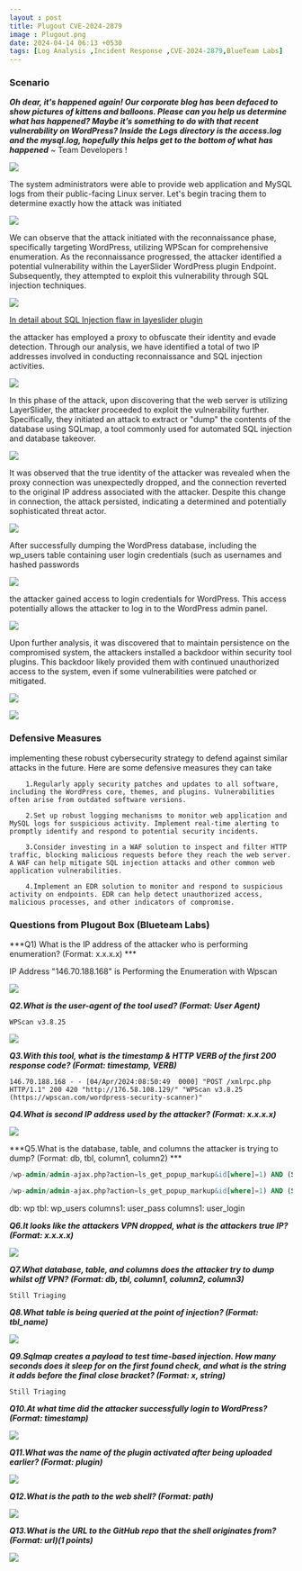 ```yaml
---
layout : post
title: Plugout CVE-2024-2879
image : Plugout.png
date: 2024-04-14 06:13 +0530
tags: [Log Analysis ,Incident Response ,CVE-2024-2879,BlueTeam Labs] 
---
```


### Scenario

***Oh dear, it's happened again! Our corporate blog has been defaced to show pictures of kittens and balloons. Please can you help us determine what has happened? Maybe it’s something to do with that recent vulnerability on WordPress? Inside the Logs directory is the access.log and the mysql.log, hopefully this helps get to the bottom of what has happened***  ~ Team Developers ! 

![]({{site.baseurl}}/img/Letsdefence/Plugout/Layerslider.png)

The system administrators were able to provide web application and MySQL logs from their public-facing Linux server. Let's begin tracing them to determine exactly how the attack was initiated

![]({{site.baseurl}}/img/Letsdefence/Plugout/Wp-Scan.png)

We can observe that the attack initiated with the reconnaissance phase, specifically targeting WordPress, utilizing WPScan for comprehensive enumeration. As the reconnaissance progressed, the attacker identified a potential vulnerability within the LayerSlider WordPress plugin Endpoint. Subsequently, they attempted to exploit this vulnerability through SQL injection techniques.

![]({{site.baseurl}}/img/Letsdefence/Plugout/Plugin.png)

[In detail about SQL Injection flaw in layeslider plugin](https://www.securityblue.team/blog/postsCritical-Vulnerability-in-WordPress-Plugin-LayerSlider) 

the attacker has employed a proxy to obfuscate their identity and evade detection. Through our analysis, we have identified a total of two IP addresses involved in conducting reconnaissance and SQL injection activities.

![]({{site.baseurl}}/img/Letsdefence/Plugout/Ip's.png)

In this phase of the attack, upon discovering that the web server is utilizing LayerSlider, the attacker proceeded to exploit the vulnerability further. Specifically, they initiated an attack to extract or "dump" the contents of the database using SQLmap, a tool commonly used for automated SQL injection and database takeover.

![]({{site.baseurl}}/img/Letsdefence/Plugout/SQL_Injection.png)

It was observed that the true identity of the attacker was revealed when the proxy connection was unexpectedly dropped, and the connection reverted to the original IP address associated with the attacker. Despite this change in connection, the attack persisted, indicating a determined and potentially sophisticated threat actor.

![]({{site.baseurl}}/img/Letsdefence/Plugout/dropProxy.png)

After successfully dumping the WordPress database, including the wp_users table containing user login credentials (such as usernames and hashed passwords

![]({{site.baseurl}}/img/Letsdefence/Plugout/tables.png)

the attacker gained access to login credentials for WordPress. This access potentially allows the attacker to log in to the WordPress admin panel.

![]({{site.baseurl}}/img/Letsdefence/Plugout/Login.png)

Upon further analysis, it was discovered that to maintain persistence on the compromised system, the attackers installed a backdoor within security tool plugins. This backdoor likely provided them with continued unauthorized access to the system, even if some vulnerabilities were patched or mitigated.

![]({{site.baseurl}}/img/Letsdefence/Plugout/UploadingBg.png)

![]({{site.baseurl}}/img/Letsdefence/Plugout/Testingbg.png)


### Defensive Measures 

implementing these robust cybersecurity strategy to defend against similar attacks in the future. Here are some defensive measures they can take 

```
    1.Regularly apply security patches and updates to all software, including the WordPress core, themes, and plugins. Vulnerabilities often arise from outdated software versions.

    2.Set up robust logging mechanisms to monitor web application and MySQL logs for suspicious activity. Implement real-time alerting to promptly identify and respond to potential security incidents.

    3.Consider investing in a WAF solution to inspect and filter HTTP traffic, blocking malicious requests before they reach the web server. A WAF can help mitigate SQL injection attacks and other common web application vulnerabilities.

    4.Implement an EDR solution to monitor and respond to suspicious activity on endpoints. EDR can help detect unauthorized access, malicious processes, and other indicators of compromise.
```


### Questions from Plugout Box (Blueteam Labs)

***Q1) What is the IP address of the attacker who is performing enumeration? (Format: x.x.x.x) ***

IP Address "146.70.188.168" is Performing the Enumeration with Wpscan  

![]({{site.baseurl}}/img/Letsdefence/Plugout/Enumeration.png)

***Q2.What is the user-agent of the tool used? (Format: User Agent)***

```
WPScan v3.8.25
```

![]({{site.baseurl}}/img/Letsdefence/Plugout/UserAgent.png)

***Q3.With this tool, what is the timestamp & HTTP VERB of the first 200 response code? (Format: timestamp, VERB)***

```
146.70.188.168 - - [04/Apr/2024:08:50:49  0000] "POST /xmlrpc.php HTTP/1.1" 200 420 "http://176.58.108.129/" "WPScan v3.8.25 (https://wpscan.com/wordpress-security-scanner)"

```

***Q4.What is second IP address used by the attacker? (Format: x.x.x.x)***

![]({{site.baseurl}}/img/Letsdefence/Plugout/Attacker-2nd-IP.png)

***Q5.What is the database, table, and columns the attacker is trying to dump? (Format: db, tbl, column1, column2) ***

```sql
/wp-admin/admin-ajax.php?action=ls_get_popup_markup&id[where]=1) AND (SELECT 9545 FROM (SELECT(SLEEP(1-(IF(ORD(MID((SELECT IFNULL(CAST(user_pass AS NCHAR),0x20) FROM wp.wp_users ORDER BY user_pass LIMIT 0,1),8,1))>48,0,1)))))deUJ)-- AZtK

/wp-admin/admin-ajax.php?action=ls_get_popup_markup&id[where]=1) AND (SELECT 5603 FROM (SELECT(SLEEP(1-(IF(ORD(MID((SELECT IFNULL(CAST(user_login AS NCHAR),0x20) FROM wp.wp_users ORDER BY user_pass LIMIT 0,1),5,1))>108,0,1)))))xreT)-- ZZrT
```
db: wp
tbl: wp_users
columns1: user_pass
columns1: user_login

***Q6.It looks like the attackers VPN dropped, what is the attackers true IP? (Format: x.x.x.x)***

![]({{site.baseurl}}/img/Letsdefence/Plugout/dropProxy.png)

***Q7.What database, table, and columns does the attacker try to dump whilst off VPN? (Format: db, tbl, column1, column2, column3)***

```
Still Triaging
```

***Q8.What table is being queried at the point of injection? (Format: tbl_name)***

![]({{site.baseurl}}/img/img/Letsdefence/Plugout/table_off_the_vpn.png)

***Q9.Sqlmap creates a payload to test time-based injection. How many seconds does it sleep for on the first found check, and what is the string it adds before the final close bracket? (Format: x, string)***

```
Still Triaging
```

***Q10.At what time did the attacker successfully login to WordPress? (Format: timestamp)***

![]({{site.baseurl}}/img/Letsdefence/Plugout/Login-timestamp.png)

***Q11.What was the name of the plugin activated after being uploaded earlier? (Format: plugin)***

![]({{site.baseurl}}/img/Letsdefence/Plugout/shell-plugin-Location.png)

***Q12.What is the path to the web shell? (Format: path)***

![]({{site.baseurl}}/img/Letsdefence/Plugout/UploadingBg.png)

***Q13.What is the URL to the GitHub repo that the shell originates from? (Format: url)(1 points)***

![]({{site.baseurl}}/img/Letsdefence/Plugout/github.png)

